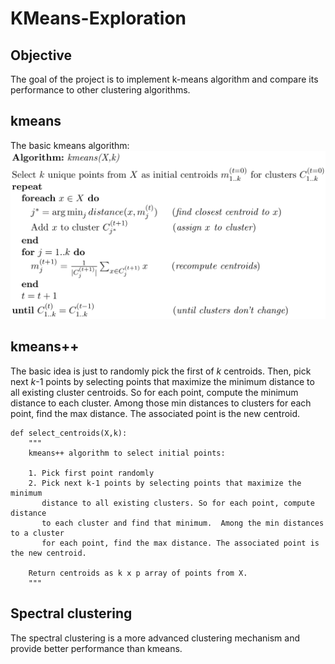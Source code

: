# KMeans-Exploration

## Objective
The goal of the project is to implement k-means algorithm and compare its performance to other clustering algorithms. 

## kmeans
The basic kmeans algorithm:
<img src="./img/kmeans.png" width="550">

## kmeans++
The basic idea is just to randomly pick the first of *k* centroids. Then, pick next *k*-1 points by selecting points that maximize the minimum distance to all existing cluster centroids. So for each point, compute the minimum distance to each cluster.  Among those min distances to clusters for each point, find the max distance. The associated point is the new centroid.

```
def select_centroids(X,k):
    """
    kmeans++ algorithm to select initial points:

    1. Pick first point randomly
    2. Pick next k-1 points by selecting points that maximize the minimum
       distance to all existing clusters. So for each point, compute distance
       to each cluster and find that minimum.  Among the min distances to a cluster
       for each point, find the max distance. The associated point is the new centroid.

    Return centroids as k x p array of points from X.
    """
```

## Spectral clustering

The spectral clustering is a more advanced clustering mechanism and provide better performance than kmeans.